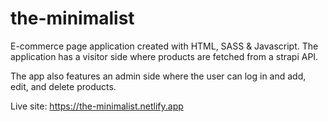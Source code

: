 # the-minimalist

E-commerce page application created with HTML, SASS & Javascript. The application has a visitor side where products are fetched from a strapi API. 

The app also features an admin side where the user can log in and add, edit, and delete products.

Live site: https://the-minimalist.netlify.app
